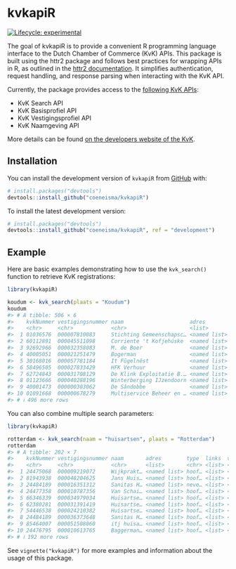 
<!-- README.md is generated from README.Rmd. Please edit that file -->

# kvkapiR

<!-- badges: start -->
[![Lifecycle:
experimental](https://img.shields.io/badge/lifecycle-experimental-orange.svg)](https://lifecycle.r-lib.org/articles/stages.html#experimental)
<!-- badges: end -->

The goal of kvkapiR is to provide a convenient R programming language
interface to the Dutch Chamber of Commerce (KvK) APIs. This package is
built using the httr2 package and follows best practices for wrapping
APIs in R, as outlined in the [httr2
documentation](https://httr2.r-lib.org/articles/wrapping-apis.html). It
simplifies authentication, request handling, and response parsing when
interacting with the KvK API.

Currently, the package provides access to the [following KvK
APIs](https://developers.kvk.nl/documentation#available-apis):

- KvK Search API
- KvK Basisprofiel API
- KvK Vestigingsprofiel API
- KvK Naamgeving API

More details can be found [on the developers website of the
KvK](https://developers.kvk.nl/apis).

## Installation

You can install the development version of `kvkapiR` from
[GitHub](https://github.com/) with:

``` r
# install.packages("devtools")
devtools::install_github("coeneisma/kvkapiR")
```

To install the latest development version:

``` r
# install.packages("devtools")
devtools::install_github("coeneisma/kvkapiR", ref = "development")
```

## Example

Here are basic examples demonstrating how to use the `kvk_search()`
function to retrieve KvK registrations:

``` r
library(kvkapiR)

koudum <- kvk_search(plaats = "Koudum")
koudum
#> # A tibble: 506 × 6
#>    kvkNummer vestigingsnummer naam                     adres        type  links 
#>    <chr>     <chr>            <chr>                    <list>       <chr> <list>
#>  1 01036576  000007810083     Stichting Gemeenschapsc… <named list> neve… <list>
#>  2 60112891  000045511098     Corriente 't Kofjehúske  <named list> neve… <list>
#>  3 92692966  000032358083     M. de Boer               <named list> neve… <list>
#>  4 40005051  000021251479     Bogerman                 <named list> neve… <list>
#>  5 30168016  000057781184     It Fûgelnêst             <named list> neve… <list>
#>  6 58496505  000027833429     HFK Verhuur              <named list> hoof… <list>
#>  7 62724843  000031708129     De Klink Exploitatie B.… <named list> hoof… <list>
#>  8 01123666  000040288196     Winterberging IJzendoorn <named list> hoof… <list>
#>  9 40001473  000000303062     De Sândobbe              <named list> hoof… <list>
#> 10 01091668  000000678279     Multiservice Beheer en … <named list> hoof… <list>
#> # ℹ 496 more rows
```

You can also combine multiple search parameters:

``` r
library(kvkapiR)

rotterdam <- kvk_search(naam = "huisartsen", plaats = "Rotterdam")
rotterdam
#> # A tibble: 202 × 7
#>    kvkNummer vestigingsnummer naam       adres        type  links  vervallenNaam
#>    <chr>     <chr>            <chr>      <list>       <chr> <list> <chr>        
#>  1 24475068  000009219072     Wijkprakt… <named list> hoof… <list> <NA>         
#>  2 81943938  000048204625     Jans Huis… <named list> hoof… <list> <NA>         
#>  3 24484189  000016351312     Sanitas H… <named list> neve… <list> <NA>         
#>  4 24477358  000010787356     Van Schai… <named list> hoof… <list> <NA>         
#>  5 66346339  000034979034     Huisartse… <named list> hoof… <list> <NA>         
#>  6 62380281  000031391419     Huisartse… <named list> hoof… <list> <NA>         
#>  7 54446538  000024210382     Huisartse… <named list> hoof… <list> <NA>         
#>  8 24484189  000036373648     Sanitas H… <named list> hoof… <list> <NA>         
#>  9 85464007  000051508060     itj huisa… <named list> hoof… <list> <NA>         
#> 10 24476795  000010613765     Baggerman… <named list> hoof… <list> <NA>         
#> # ℹ 192 more rows
```

See `vignette("kvkapiR")` for more examples and information about the
usage of this package.
